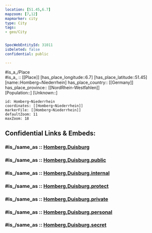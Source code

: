 ```yaml
---
location: [51.45,6.7] 
mapzoom: [7,12] 
mapmarker: city 
type: City
tags:
- geo/City


SpocWebEntityId: 31011
isDeleted: false
confidential: public

---
```

#is_a_/Place  
#is_a_ :: [[Place]] 
[has_place_longitude::6.7] 
[has_place_latitude::51.45] 
[name::Homberg~Niederrhein] 
has_place_country:: [[Germany]]  
has_place_province:: [[NordRhein-Westfahlen]]  
[Population::] 
[Unknown::] 


```leaflet
id: Homberg~Niederrhein
coordinates: [[Homberg~Niederrhein]] 
markerFile: [[Homberg~Niederrhein]] 
defaultZoom: 11 
maxZoom: 18
```


## Confidential Links & Embeds: 

### #is_/same_as :: [Homberg,Duisburg](/_Standards/Earth/Continent/Europe/Europe~Central/Germany/Germany~West/Nordrhein-Westfalen/counties~NW/Duisburg/Homberg,Duisburg.md) 

### #is_/same_as :: [Homberg,Duisburg.public](/_public/Earth/Continent/Europe/Europe~Central/Germany/Germany~West/Nordrhein-Westfalen/counties~NW/Duisburg/Homberg,Duisburg.public.md) 

### #is_/same_as :: [Homberg,Duisburg.internal](/_internal/Earth/Continent/Europe/Europe~Central/Germany/Germany~West/Nordrhein-Westfalen/counties~NW/Duisburg/Homberg,Duisburg.internal.md) 

### #is_/same_as :: [Homberg,Duisburg.protect](/_protect/Earth/Continent/Europe/Europe~Central/Germany/Germany~West/Nordrhein-Westfalen/counties~NW/Duisburg/Homberg,Duisburg.protect.md) 

### #is_/same_as :: [Homberg,Duisburg.private](/_private/Earth/Continent/Europe/Europe~Central/Germany/Germany~West/Nordrhein-Westfalen/counties~NW/Duisburg/Homberg,Duisburg.private.md) 

### #is_/same_as :: [Homberg,Duisburg.personal](/_personal/Earth/Continent/Europe/Europe~Central/Germany/Germany~West/Nordrhein-Westfalen/counties~NW/Duisburg/Homberg,Duisburg.personal.md) 

### #is_/same_as :: [Homberg,Duisburg.secret](/_secret/Earth/Continent/Europe/Europe~Central/Germany/Germany~West/Nordrhein-Westfalen/counties~NW/Duisburg/Homberg,Duisburg.secret.md)

